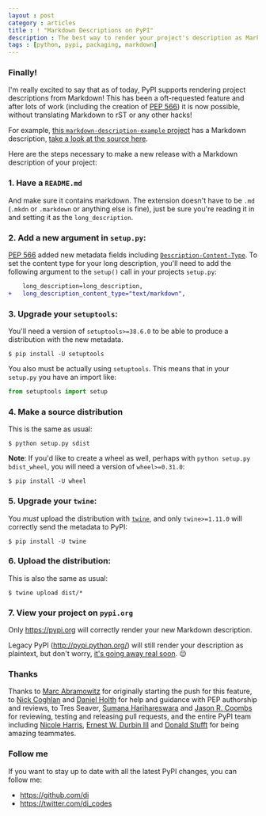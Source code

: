 ```yaml
---
layout : post
category : articles
title : ! "Markdown Descriptions on PyPI"
description : The best way to render your project's description as Markdown on PyPI
tags : [python, pypi, packaging, markdown]
---
```


### Finally!

I'm really excited to say that as of today, PyPI supports rendering project
descriptions from Markdown! This has been a oft-requested feature and after
lots of work (including the creation of [PEP
566](https://www.python.org/dev/peps/pep-0566/)) it is now possible, without
translating Markdown to rST or any other hacks!

For example, [this `markdown-description-example`
project](https://pypi.org/project/markdown-description-example/) has a Markdown
description, [take a look at the source
here](https://github.com/di/markdown-description-example).

Here are the steps necessary to make a new release with a Markdown description
of your project:

### 1. Have a `README.md`

And make sure it contains markdown. The extension doesn't have to be `.md`
(`.mkdn` or `.markdown` or anything else is fine), just be sure you're reading
it in and setting it as the `long_description`.

### 2. Add a new argument in `setup.py`:

[PEP 566](https://www.python.org/dev/peps/pep-0566/) added new metadata fields
including
[`Description-Content-Type`](https://packaging.python.org/specifications/core-metadata/#description-content-type-optional).
To set the content type for your long description, you'll need to add the
following argument to the `setup()` call in your projects `setup.py`:

```diff
    long_description=long_description,
+   long_description_content_type="text/markdown",
```

### 3. Upgrade your `setuptools`:

You'll need a version of `setuptools>=38.6.0` to be able to produce a
distribution with the new metadata.

```
$ pip install -U setuptools
```

You also must be actually using `setuptools`. This means that in your
`setup.py` you have an import like:

```python
from setuptools import setup
```

### 4. Make a source distribution

This is the same as usual:

```
$ python setup.py sdist
```

**Note**: If you'd like to create a wheel as well, perhaps with `python setup.py
bdist_wheel`, you will need a version of `wheel>=0.31.0`:

```
$ pip install -U wheel
```

### 5. Upgrade your `twine`:

You _must_ upload the distribution with
[`twine`](https://github.com/pypa/twine), and only `twine>=1.11.0` will
correctly send the metadata to PyPI:

```
$ pip install -U twine
```

### 6. Upload the distribution:

This is also the same as usual:

```
$ twine upload dist/*
```

### 7. View your project on `pypi.org`

Only <https://pypi.org> will correctly render your new Markdown description.

Legacy PyPI (<http://pypi.python.org/>) will still render your description as
plaintext, but don't worry, [it's going away
real soon](https://wiki.python.org/psf/WarehouseRoadmap). 😉

### Thanks

Thanks to [Marc Abramowitz](https://twitter.com/MSAbramo) for originally
starting the push for this feature, to [Nick
Coghlan](https://twitter.com/ncoghlan_dev) and [Daniel
Holth](https://twitter.com/dholth) for help and guidance with PEP authorship
and reviews, to Tres Seaver, [Sumana
Harihareswara](https://twitter.com/brainwane) and [Jason R.
Coombs](https://twitter.com/jaraco) for reviewing, testing and releasing pull
requests, and the entire PyPI team including [Nicole
Harris](https://twitter.com/nlhkabu), [Ernest W. Durbin
III](https://twitter.com/ewdurbin) and [Donald
Stufft](https://twitter.com/dstufft) for being amazing teammates.

### Follow me
If you want to stay up to date with all the latest PyPI changes, you can follow
me:

* <https://github.com/di>
* <https://twitter.com/di_codes>
